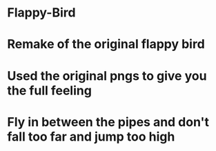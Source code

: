 # Flappy-Bird
# Remake of the original flappy bird
# Used the original pngs to give you the full feeling
# Fly in between the pipes and don't fall too far and jump too high
